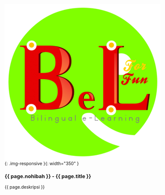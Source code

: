 ---
---

![134](/static/img/hibahcms/134.png){: .img-responsive }{: width="350" }

### {{ page.nohibah }} - {{ page.title }}

{{ page.deskripsi }}
